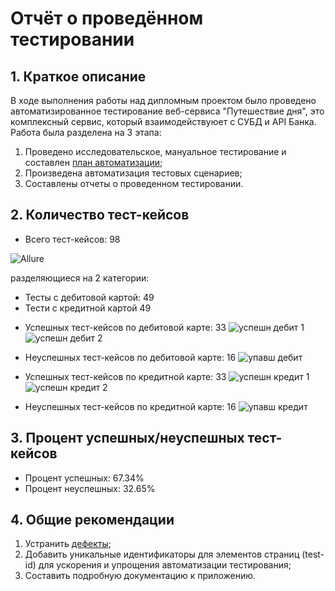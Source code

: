 # Отчёт о проведённом тестировании


## 1. Краткое описание


В ходе выполнения работы над дипломным проектом было проведено автоматизированное тестирование веб-сервиса "Путешествие дня",
это комплексный сервис, который взаимодействуюет с СУБД и API Банка. Работа была разделена на 3 этапа:


1. Проведено исследовательское,
   мануальное тестирование и составлен [план автоматизации](https://github.com/KulinichevaKarina/Diploma/blob/master/Plan.md);
2. Произведена автоматизация тестовых сценариев;
3. Составлены отчеты о проведенном тестировании.


## 2. Количество тест-кейсов


- Всего тест-кейсов: 98

  
![Allure](https://github.com/KulinichevaKarina/Diploma/assets/128910247/fcbb7551-d6ec-4540-9d18-b1a43f444d7a)


разделяющиеся на 2 категории:
* Тесты с дебитовой картой: 49
* Тести с кредитной картой 49
  
- Успешных тест-кейсов по дебитовой карте: 33
![успешн дебит 1](https://github.com/KulinichevaKarina/Diploma/assets/128910247/3e63a5d1-3321-4c3d-b88d-136c82af68c1)
![успешн дебит 2](https://github.com/KulinichevaKarina/Diploma/assets/128910247/817ab23a-73fe-4073-9e73-d6d6278aaaef)


- Неуспешных тест-кейсов по дебитовой карте: 16
![упавш дебит](https://github.com/KulinichevaKarina/Diploma/assets/128910247/98dfedc6-e623-47be-ad71-37be65834407)


- Успешных тест-кейсов по кредитной карте: 33
![успешн кредит 1](https://github.com/KulinichevaKarina/Diploma/assets/128910247/ef173708-7550-4177-b384-e0f0f9899781)
![успешн кредит 2](https://github.com/KulinichevaKarina/Diploma/assets/128910247/c236d66b-3e04-4139-8f76-1f1da39448ff)


- Неуспешных тест-кейсов по кредитной карте: 16
![упавш кредит](https://github.com/KulinichevaKarina/Diploma/assets/128910247/075d9ad1-d219-4dc5-8984-17e7a3325841)


## 3. Процент успешных/неуспешных тест-кейсов


- Процент успешных: 67.34%
- Процент неуспешных: 32.65%


## 4. Общие рекомендации


1. Устранить [дефекты](https://github.com/KulinichevaKarina/Diploma/issues);
2. Добавить уникальные идентификаторы для элементов страниц (test-id) для ускорения и упрощения
   автоматизации тестирования;
3. Составить подробную документацию к приложению.
